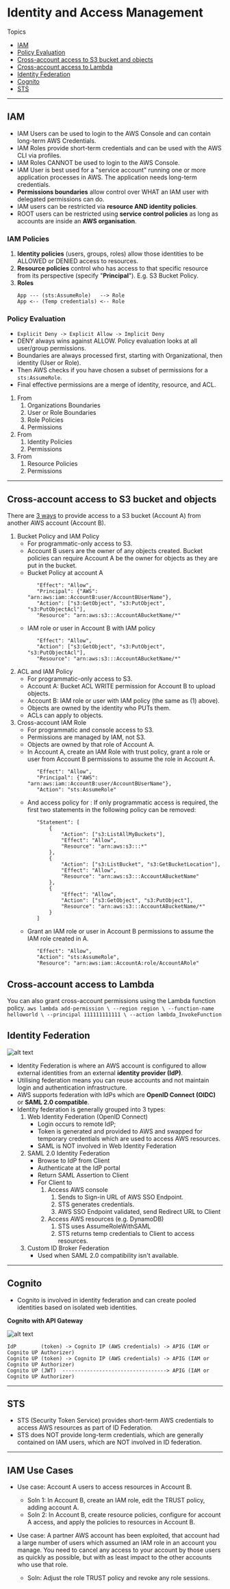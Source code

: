 # Identity and Access Management

Topics
- [IAM](#iam)
- [Policy Evaluation](#policy-evaluation)
- [Cross-account access to S3 bucket and objects](#cross-account-access-to-s3-bucket-and-objects)
- [Cross-account access to Lambda](#cross-account-access-to-lambda)
- [Identity Federation](#identity-federation)
- [Cognito](#cognito)
- [STS](#sts)

---

## IAM
- IAM Users can be used to login to the AWS Console and can contain long-term AWS Credentials.
- IAM Roles provide short-term credentials and can be used with the AWS CLI via profiles.
- IAM Roles CANNOT be used to login to the AWS Console.
- IAM User is best used for a "service account" running one or more application processes in AWS. The application needs
  long-term credentials.
- **Permissions boundaries** allow control over WHAT an IAM user with delegated permissions can do.
- IAM users can be restricted via **resource AND identity policies**.
- ROOT users can be restricted using **service control policies** as long as accounts are inside an
  **AWS organisation**.

### IAM Policies
1. **Identity policies** (users, groups, roles) allow those identities to be ALLOWED or DENIED access to resources. 
2. **Resource policies** control who has access to that specific resource from its perspective (specify 
   "**Principal**"). E.g. S3 Bucket Policy.
3. **Roles**
   ```
   App --- (sts:AssumeRole)   --> Role
   App <-- (Temp credentials) <-- Role
   ```

### Policy Evaluation
- `Explicit Deny -> Explicit Allow -> Implicit Deny`
- DENY always wins against ALLOW. Policy evaluation looks at all user/group permissions.
- Boundaries are always processed first, starting with Organizational, then identity (User or Role).
- Then AWS checks if you have chosen a subset of permissions for a `sts:AssumeRole`.
- Final effective permissions are a merge of identity, resource, and ACL.
1. From
   1. Organizations Boundaries
   2. User or Role Boundaries
   3. Role Policies
   4. Permissions
2. From 
   1. Identity Policies
   2. Permissions
3. From
   1. Resource Policies
   2. Permissions

---

## Cross-account access to S3 bucket and objects

There are [3 ways](https://aws.amazon.com/premiumsupport/knowledge-center/cross-account-access-s3/) to
provide access to a S3 bucket (Account A) from another AWS account (Account B).

1. Bucket Policy and IAM Policy
   - For programmatic-only access to S3.
   - Account B users are the owner of any objects created. 
     Bucket policies can require Account A be the owner for objects as they are put in the bucket.
   - Bucket Policy at account A
     ```
        "Effect": "Allow",
        "Principal": {"AWS": "arn:aws:iam::AccountB:user/AccountBUserName"},
        "Action": ["s3:GetObject", "s3:PutObject", "s3:PutObjectAcl"],
        "Resource": "arn:aws:s3:::AccountABucketName/*"
     ```
   - IAM role or user in Account B with IAM policy
     ```
        "Effect": "Allow",
        "Action": ["s3:GetObject", "s3:PutObject", "s3:PutObjectAcl"],
        "Resource": "arn:aws:s3:::AccountABucketName/*"
     ```
2. ACL and IAM Policy
   - For programmatic-only access to S3.
   - Account A: Bucket ACL WRITE permission for Account B to upload objects.
   - Account B: IAM role or user with IAM policy (the same as (1) above).
   - Objects are owned by the identity who PUTs them.
   - ACLs can apply to objects.
3. Cross-account IAM Role
   - For programmatic and console access to S3.
   - Permissions are managed by IAM, not S3.
   - Objects are owned by that role of Account A. 
   - In Account A, create an IAM Role with trust policy, grant a role or user from Account B permissions to assume the role in Account A.
     ```
        "Effect": "Allow",
        "Principal": {"AWS": "arn:aws:iam::AccountB:user/AccountBUserName"},
        "Action": "sts:AssumeRole"
     ```
   - And access policy for : If only programmatic access is required, the first two statements in the following policy can be removed:
     ```
        "Statement": [
            {
                "Action": ["s3:ListAllMyBuckets"],
                "Effect": "Allow",
                "Resource": "arn:aws:s3:::*"
            },
            {
                "Action": ["s3:ListBucket", "s3:GetBucketLocation"],
                "Effect": "Allow",
                "Resource": "arn:aws:s3:::AccountABucketName"
            },
            {
                "Effect": "Allow",
                "Action": ["s3:GetObject", "s3:PutObject"],
                "Resource": "arn:aws:s3:::AccountABucketName/*"
            }
        ]
     ```
   - Grant an IAM role or user in Account B permissions to assume the IAM role created in A.
     ```
        "Effect": "Allow",
        "Action": "sts:AssumeRole",
        "Resource": "arn:aws:iam::AccountA:role/AccountARole"
     ```

## Cross-account access to Lambda

You can also grant cross-account permissions using the Lambda function policy.
      ```
          aws lambda add-permission \
              --region region \
              --function-name helloworld \
              --principal 111111111111 \
              --action lambda_InvokeFunction
      ```


## Identity Federation

![alt text](media/cognito_basic1.png "IdPs and Cognito Federated Identities")

- Identity Federation is where an AWS account is configured to allow external identities from an external 
  **identity provider (IdP)**.
- Utilising federation means you can reuse accounts and not maintain login and authentication infrastructure.
- AWS supports federation with IdPs which are **OpenID Connect (OIDC)** or **SAML 2.0 compatible**.
- Identity federation is generally grouped into 3 types:
   1. Web Identity Federation (OpenID Connect)
      - Login occurs to remote IdP; 
      - Token is generated and provided to AWS and swapped for temporary credentials which are used to access
        AWS resources.
      - SAML is NOT involved in Web Identity Federation
   2. SAML 2.0 Identity Federation
      - Browse to IdP from Client
      - Authenticate at the IdP portal
      - Return SAML Assertion to Client
      - For Client to
        1. Access AWS console
           1. Sends to Sign-in URL of AWS SSO Endpoint.
           2. STS generates credentials.
           3. AWS SSO Endpoint validated, send Redirect URL to Client
        2. Access AWS resources (e.g. DynamoDB)
           1. STS uses AssumeRoleWithSAML
           2. STS returns temp credentials to Client to access resources.
   3. Custom ID Broker Federation
      - Used when SAML 2.0 compatibility isn't available.

---

## Cognito
- Cognito is involved in identity federation and can create pooled identities based on isolated web identities.

**Cognito with API Gateway**

![alt text](media/cognito_apig.png "Cognito with API Gateway")

    IdP        (token) -> Cognito IP (AWS credentials) -> APIG (IAM or Cognito UP Authorizer)
    Cognito UP (token) -> Cognito IP (AWS credentials) -> APIG (IAM or Cognito UP Authorizer)
    Cognito UP (JWT)  ----------------------------------> APIG (IAM or Cognito UP Authorizer)


---

## STS
- STS (Security Token Service) provides short-term AWS credentials to access AWS resources as part of ID Federation.
- STS does NOT provide long-term credentials, which are generally contained on IAM users, which are NOT involved in ID
  federation.

---

## IAM Use Cases

- Use case: Account A users to access resources in Account B.
   - Soln 1: In Account B, create an IAM role, edit the TRUST policy, adding account A.
   - Soln 2: In Account B, create resource policies, configure for account A access, and apply the policies to
             resources in Account B.

- Use case: A partner AWS account has been exploited, that account had a large number of users which assumed an IAM
  role in an account you manage. You need to cancel any access to your account by those users as quickly as possible,
  but with as least impact to the other accounts who use that role.
   - Soln: Adjust the role TRUST policy and revoke any role sessions.
